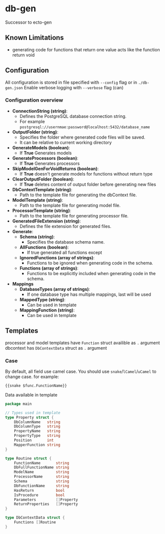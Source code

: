 # db-gen

Successor to ecto-gen

## Known Limitations

- generating code for functions that return one value acts like the function return void

## Configuration

All configuration is stored in file specified with `--config` flag or in `./db-gen.json`
Enable verbose logging with `--verbose` flag (can)

### Configuration overview

- **ConnectionString (string)**:
    - Defines the PostgreSQL database connection string.
    - For example `postgresql://usernmae:password@localhost:5432/database_name`
- **OutputFolder (string)**:
    - Specifies the folder where generated code files will be saved.
    - It can be relative to current working directory
- **GenerateModels (boolean)**:
    - If **True** Generates models
- **GenerateProcessors (boolean)**:
    - If **True** Generates processors
- **SkipModelGenForVoidReturns (boolean)**:
    - If **True** doesn't generate models for functions without return type
- **ClearOutputFolder (boolean)**:
    - If **True** deletes content of output folder before generating new files
- **DbContextTemplate (string)**:
    - Path to the template file for generating the dbContext file.
- **ModelTemplate (string)**:
    - Path to the template file for generating model file.
- **ProcessorTemplate (string)**:
    - Path to the template file for generating processor file.
- **GeneratedFileExtension (string)**:
    - Defines the file extension for generated files.
- **Generate**:
    - **Schema (string)**:
        - Specifies the database schema name.
    - **AllFunctions (boolean)**:
        - If true generated all functions except
    - **IgnoredFunctions (array of strings)**:
        - Functions to be ignored when generating code in the schema.
    - **Functions (array of strings)**:
        - Functions to be explicitly included when generating code in the schema.
- **Mappings**
    - **DatabaseTypes (array of strings)**:
        - If one database type has multiple mappings, last will be used
    - **MappedType (string)**:
        - Can be used in template
    - **MappingFunction (string)**:
        - Can be used in template

## Templates

processor and model templates have `Function` struct availible as `.` argument
dbcontext has `DbContextData` struct as `.` argument

### Case

By default, all field use camel case. You should use `snake`/`lCamel`/`uCamel` to change case.
for example:

```gotemplate
{{snake $func.FunctionName}}
```

Data available in template

```go
package main

// Types used in template
type Property struct {
	DbColumnName   string
	DbColumnType   string
	PropertyName   string
	PropertyType   string
	Position       int
	MapperFunction string
}

type Routine struct {
	FunctionName       string
	DbFullFunctionName string
	ModelName          string
	ProcessorName      string
	Schema             string
	DbFunctionName     string
	HasReturn          bool
	IsProcedure        bool
	Parameters         []Property
	ReturnProperties   []Property
}

type DbContextData struct {
	Functions []Routine
}

```